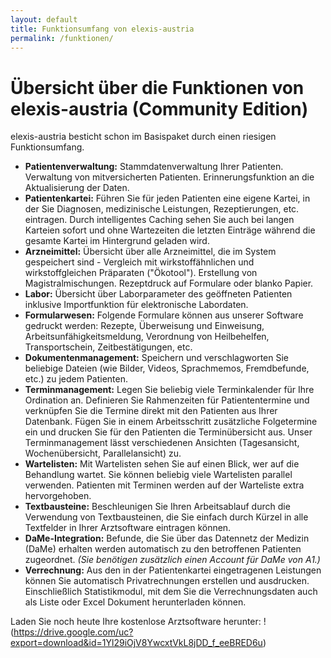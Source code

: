 ```yaml
---
layout: default
title: Funktionsumfang von elexis-austria
permalink: /funktionen/
---
```


# Übersicht über die Funktionen von elexis-austria (Community Edition)

elexis-austria besticht schon im Basispaket durch einen riesigen Funktionsumfang.

 - __Patientenverwaltung:__ Stammdatenverwaltung Ihrer Patienten. Verwaltung von mitversicherten Patienten. Erinnerungsfunktion an die Aktualisierung der Daten.
 - __Patientenkartei:__ Führen Sie für jeden Patienten eine eigene Kartei, in der Sie Diagnosen, medizinische Leistungen, Rezeptierungen, etc. eintragen. Durch intelligentes Caching sehen Sie auch bei langen Karteien sofort und ohne Wartezeiten die letzten Einträge während die gesamte Kartei im Hintergrund geladen wird.
 - __Arzneimittel:__ Übersicht über alle Arzneimittel, die im System gespeichert sind - Vergleich mit
 wirkstoffähnlichen und wirkstoffgleichen Präparaten ("Ökotool"). Erstellung von Magistralmischungen. Rezeptdruck auf Formulare oder blanko Papier.
 - __Labor:__ Übersicht über Laborparameter des geöffneten Patienten inklusive Importfunktion für elektronische Labordaten.
 - __Formularwesen:__ Folgende Formulare können aus unserer Software gedruckt werden: Rezepte, Überweisung und Einweisung, Arbeitsunfähigkeitsmeldung, Verordnung von Heilbehelfen, Transportschein, Zeitbestätigungen, etc.
 - __Dokumentenmanagement:__ Speichern und verschlagworten Sie beliebige Dateien (wie Bilder, Videos, Sprachmemos, Fremdbefunde, etc.) zu jedem Patienten.
 - __Terminmanagement:__ Legen Sie beliebig viele Terminkalender für Ihre Ordination an. Definieren Sie Rahmenzeiten für Patiententermine und verknüpfen Sie die Termine direkt mit den Patienten aus Ihrer Datenbank. Fügen Sie in einem Arbeitsschritt zusätzliche Folgetermine ein und drucken Sie für den Patienten die Terminübersicht aus. Unser Terminmanagement lässt verschiedenen Ansichten (Tagesansicht, Wochenübersicht, Parallelansicht) zu.
 - __Wartelisten:__ Mit Wartelisten sehen Sie auf einen Blick, wer auf die Behandlung wartet. Sie können beliebig viele Wartelisten parallel verwenden. Patienten mit Terminen werden auf der Warteliste extra hervorgehoben.
 - __Textbausteine:__ Beschleunigen Sie Ihren Arbeitsablauf durch die Verwendung von Textbausteinen, die Sie einfach durch Kürzel in alle Textfelder in Ihrer Arztsoftware eintragen können.
 - __DaMe-Integration:__ Befunde, die Sie über das Datennetz der Medizin (DaMe) erhalten werden automatisch zu den betroffenen Patienten zugeordnet. _(Sie benötigen zusätzlich einen Account für DaMe von A1.)_
 - __Verrechnung:__ Aus den in der Patientenkartei eingetragenen Leistungen können Sie automatisch Privatrechnungen erstellen und ausdrucken. Einschließlich Statistikmodul, mit dem Sie die Verrechnungsdaten auch als Liste oder Excel Dokument herunterladen können.

Laden Sie noch heute Ihre kostenlose Arztsoftware herunter: !(https://drive.google.com/uc?export=download&id=1Yl29iOjV8YwcxtVkL8jDD_f_eeBRED6u)
